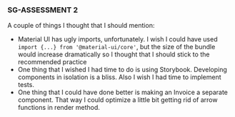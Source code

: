 ### SG-ASSESSMENT 2

A couple of things I thought that I should mention:

- Material UI has ugly imports, unfortunately. I wish I could have used `import {...} from '@material-ui/core'`, but the size of the bundle would increase dramatically so I thought that I should stick to the recommended practice
- One thing that I wished I had time to do is using Storybook. Developing components in isolation is a bliss. Also I wish I had time to implement tests.
- One thing that I could have done better is making an Invoice a separate component. That way I could optimize a little bit getting rid of arrow functions in render method.